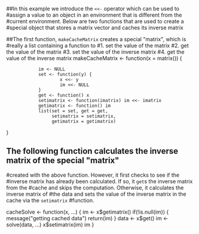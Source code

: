 ##In this example we introduce the `<<-` operator which can be used to
#assign a value to an object in an environment that is different from the
#current environment. Below are two functions that are used to create a
#special object that stores a matrix vector and caches its inverse matrix

##The first function, `makeCacheMatrix` creates a special "matrix", which is
#really a list containing a function to
#1.  set the value of the matrix
#2.  get the value of the matrix
#3.  set the value of the inverse matrix
#4.  get the value of the inverse matrix
makeCacheMatrix <- function(x = matrix()) {
       
                im <- NULL
                set <- function(y) {
                        x <<- y
                        im <<- NULL
                }
                get <- function() x
                setimatrix <- function(imatrix) im <<- imatrix
                getimatrix <- function() im
                list(set = set, get = get,
                     setimatrix = setimatrix,
                     getimatrix = getimatrix)
       
}


## The following function calculates the inverse matrix of the special "matrix"
#created with the above function. However, it first checks to see if the
#inverse matrix has already been calculated. If so, it `get`s the inverse matrix from the
#cache and skips the computation. Otherwise, it calculates the inverse matrix of
#the data and sets the value of the inverse matrix in the cache via the `setimatrix`
#function.

cacheSolve <- function(x, ...) {
        im <- x$getimatrix()
        if(!is.null(im)) {
                message("getting cached data")
                return(im)
        }
        data <- x$get()
        im <- solve(data, ...)
        x$setimatrix(im)
        im
}
